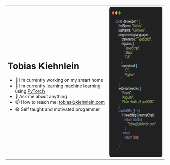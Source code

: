 <table>
<tr>
<td>
<h1>Tobias Kiehnlein</h1>

- 🔭 I’m currently working on my smart home
- 🌱 I’m currently learning machine learning using [PyTorch](https://pytorch.org/)
- 💬 Ask me about anything
- 📫 How to reach me: <a href="mailto:tobias@kiehnlein.com">tobias@kiehnlein.com</a>
- 😄 Self taught and motivated progammer
</td>
<td>
<img src="https://github.com/TobiasKiehnlein/TobiasKiehnlein/blob/master/ProfileCodeblock.png?raw=true" height="480" width="270">
</td>
</tr>
</table>
